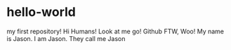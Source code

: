 # hello-world
my first repository!
Hi Humans! Look at me go! Github FTW, Woo! 
My name is Jason. I am Jason. They call me Jason
